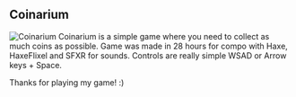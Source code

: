 Coinarium
---------------
![Coinarium](http://i.imgur.com/33WefJm.png)
Coinarium is a simple game where you need to collect as much coins as possible. Game was made in 28 hours for compo with Haxe, HaxeFlixel and SFXR for sounds. Controls are really simple WSAD or Arrow keys + Space. 

Thanks for playing my game! :)
